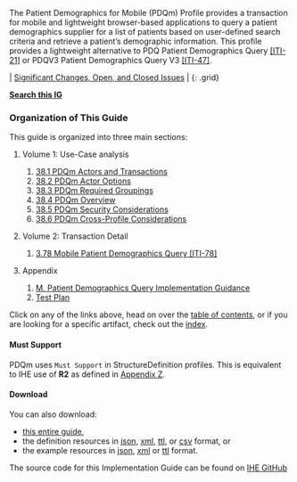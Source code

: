 The Patient Demographics for Mobile (PDQm) Profile provides a transaction for mobile and lightweight browser-based applications to query a patient demographics supplier for a list of patients based on user-defined search criteria and retrieve a patient’s demographic information. This profile provides a lightweight alternative to PDQ Patient Demographics Query [\[ITI-21\]](https://profiles.ihe.net/ITI/TF/Volume2/ITI-21.html) or PDQV3 Patient Demographics Query V3 [\[ITI-47\]](https://profiles.ihe.net/ITI/TF/Volume2/ITI-47.html).

<div markdown="1" class="stu-note">

| [Significant Changes, Open, and Closed Issues](issues.html) |
{: .grid}

**[Search this IG](https://www.google.com/search?q=site%3Ahttps%3A%2F%2Fprofiles.ihe.net%2FITI%2FPDQm)**

</div>

### Organization of This Guide
This guide is organized into three main sections:

1. Volume 1: Use-Case analysis
    1. [38.1 PDQm Actors and Transactions](actors_and_transactions.html)
    2. [38.2 PDQm Actor Options](actor_options.html)
    3. [38.3 PDQm Required Groupings](required_groupings.html)
    4. [38.4 PDQm Overview](overview.html)
    5. [38.5 PDQm Security Considerations](security_considerations.html)
    6. [38.6 PDQm Cross-Profile Considerations](grouping.html)

2. Volume 2: Transaction Detail
    1. [3.78 Mobile Patient Demographics Query \[ITI-78\]](ITI-78.html)

3. Appendix
	1. [M. Patient Demographics Query Implementation Guidance](appendixm.html)
	1. [Test Plan](testplan.html)

Click on any of the links above, head on over the [table of contents](toc.html), or
if you are looking for a specific artifact, check out the [index](artifacts.html).

#### Must Support

PDQm uses ```Must Support``` in StructureDefinition profiles. This is equivalent to IHE use of **R2** as defined in [Appendix Z](https://profiles.ihe.net/ITI/TF/Volume2/ch-Z.html#z.10-profiling-conventions-for-constraints-on-fhir).

#### Download 

You can also download:

* [this entire guide](full-ig.zip),
* the definition resources in [json](definitions.json.zip), [xml](definitions.xml.zip), [ttl](definitions.ttl.zip), or [csv](csvs.zip) format, or
* the example resources in [json](examples.json.zip), [xml](examples.xml.zip) or [ttl](examples.ttl.zip) format.

The source code for this Implementation Guide can be found on [IHE GitHub](https://github.com/IHE/ITI.PDQm)
